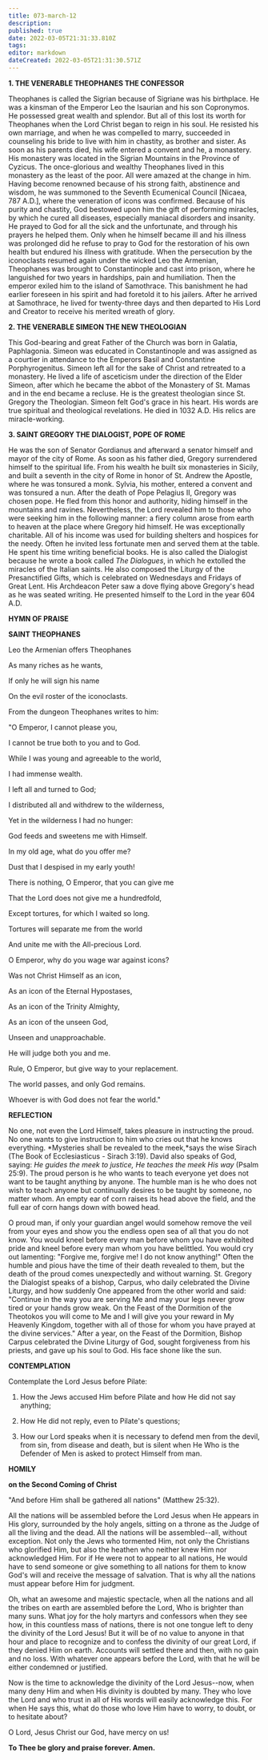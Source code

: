 ```yaml
---
title: 073-march-12
description: 
published: true
date: 2022-03-05T21:31:33.810Z
tags: 
editor: markdown
dateCreated: 2022-03-05T21:31:30.571Z
---
```


**1. THE VENERABLE THEOPHANES THE CONFESSOR**

Theophanes is called the Sigrian because of Sigriane was his birthplace. He was a kinsman of the Emperor Leo the Isaurian and his son Copronymos. He possessed great wealth and splendor. But all of this lost its worth for Theophanes when the Lord Christ began to reign in his soul. He resisted his own marriage, and when he was compelled to marry, succeeded in counseling his bride to live with him in chastity, as brother and sister. As soon as his parents died, his wife entered a convent and he, a monastery. His monastery was located in the Sigrian Mountains in the Province of Cyzicus. The once-glorious and wealthy Theophanes lived in this monastery as the least of the poor. All were amazed at the change in him. Having become renowned because of his strong faith, abstinence and wisdom, he was summoned to the Seventh Ecumenical Council [Nicaea, 787 A.D.], where the veneration of icons was confirmed. Because of his purity and chastity, God bestowed upon him the gift of performing miracles, by which he cured all diseases, especially maniacal disorders and insanity. He prayed to God for all the sick and the unfortunate, and through his prayers he helped them. Only when he himself became ill and his illness was prolonged did he refuse to pray to God for the restoration of his own health but endured his illness with gratitude. When the persecution by the iconoclasts resumed again under the wicked Leo the Armenian, Theophanes was brought to Constantinople and cast into prison, where he languished for two years in hardships, pain and humiliation. Then the emperor exiled him to the island of Samothrace. This banishment he had earlier foreseen in his spirit and had foretold it to his jailers. After he arrived at Samothrace, he lived for twenty-three days and then departed to His Lord and Creator to receive his merited wreath of glory.

**2. THE VENERABLE SIMEON THE NEW THEOLOGIAN**

This God-bearing and great Father of the Church was born in Galatia, Paphlagonia. Simeon was educated in Constantinople and was assigned as a courtier in attendance to the Emperors Basil and Constantine Porphyrogenitus. Simeon left all for the sake of Christ and retreated to a monastery. He lived a life of asceticism under the direction of the Elder Simeon, after which he became the abbot of the Monastery of St. Mamas and in the end became a recluse. He is the greatest theologian since St. Gregory the Theologian. Simeon felt God's grace in his heart. His words are true spiritual and theological revelations. He died in 1032 A.D. His relics are miracle-working.

**3. SAINT GREGORY THE DIALOGIST, POPE OF ROME**

He was the son of Senator Gordianus and afterward a senator himself and mayor of the city of Rome. As soon as his father died, Gregory surrendered himself to the spiritual life. From his wealth he built six monasteries in Sicily, and built a seventh in the city of Rome in honor of St. Andrew the Apostle, where he was tonsured a monk. Sylvia, his mother, entered a convent and was tonsured a nun. After the death of Pope Pelagius II, Gregory was chosen pope. He fled from this honor and authority, hiding himself in the mountains and ravines. Nevertheless, the Lord revealed him to those who were seeking him in the following manner: a fiery column arose from earth to heaven at the place where Gregory hid himself. He was exceptionally charitable. All of his income was used for building shelters and hospices for the needy. Often he invited less fortunate men and served them at the table. He spent his time writing beneficial books. He is also called the Dialogist because he wrote a book called *The Dialogues*, in which he extolled the miracles of the Italian saints. He also composed the Liturgy of the Presanctified Gifts, which is celebrated on Wednesdays and Fridays of Great Lent. His Archdeacon Peter saw a dove flying above Gregory's head as he was seated writing. He presented himself to the Lord in the year 604 A.D.



**HYMN OF PRAISE**

**SAINT THEOPHANES**

Leo the Armenian offers Theophanes

As many riches as he wants,

If only he will sign his name

On the evil roster of the iconoclasts.

From the dungeon Theophanes writes to him:

"O Emperor, I cannot please you,

I cannot be true both to you and to God.

While I was young and agreeable to the world,

I had immense wealth.

I left all and turned to God;

I distributed all and withdrew to the wilderness,

Yet in the wilderness I had no hunger:

God feeds and sweetens me with Himself.

In my old age, what do you offer me?

Dust that I despised in my early youth!

There is nothing, O Emperor, that you can give me

That the Lord does not give me a hundredfold,

Except tortures, for which I waited so long.

Tortures will separate me from the world

And unite me with the All-precious Lord.

O Emperor, why do you wage war against icons?

Was not Christ Himself as an icon,

As an icon of the Eternal Hypostases,

As an icon of the Trinity Almighty,

As an icon of the unseen God,

Unseen and unapproachable.

He will judge both you and me.

Rule, O Emperor, but give way to your replacement.

The world passes, and only God remains.

Whoever is with God does not fear the world."


**REFLECTION**

No one, not even the Lord Himself, takes pleasure in instructing the proud. No one wants to give instruction to him who cries out that he knows everything. *Mysteries shall be revealed to the meek,*says the wise Sirach (The Book of Ecclesiasticus - Sirach 3:19). David also speaks of God, saying: *He guides the meek to justice, He teaches the meek His way* (Psalm 25:9). The proud person is he who wants to teach everyone yet does not want to be taught anything by anyone. The humble man is he who does not wish to teach anyone but continually desires to be taught by someone, no matter whom. An empty ear of corn raises its head above the field, and the full ear of corn hangs down with bowed head. 

O proud man, if only your guardian angel would somehow remove the veil from your eyes and show you the endless open sea of all that you do not know. You would kneel before every man before whom you have exhibited pride and kneel before every man whom you have belittled. You would cry out lamenting: "Forgive me, forgive me! I do not know anything!" Often the humble and pious have the time of their death revealed to them, but the death of the proud comes unexpectedly and without warning. St. Gregory the Dialogist speaks of a bishop, Carpus, who daily celebrated the Divine Liturgy, and how suddenly One appeared from the other world and said: "Continue in the way you are serving Me and may your legs never grow tired or your hands grow weak. On the Feast of the Dormition of the Theotokos you will come to Me and I will give you your reward in My Heavenly Kingdom, together with all of those for whom you have prayed at the divine services." After a year, on the Feast of the Dormition, Bishop Carpus celebrated the Divine Liturgy of God, sought forgiveness from his priests, and gave up his soul to God. His face shone like the sun.



**CONTEMPLATION**

Contemplate the Lord Jesus before Pilate:

1.  How the Jews accused Him before Pilate and how He did not say anything;

1.  How He did not reply, even to Pilate's questions;

1.  How our Lord speaks when it is necessary to defend men from the devil, from sin, from disease and death, but is silent when He Who is the Defender of Men is asked to protect Himself from man.



**HOMILY**

**on the Second Coming of Christ**

"And before Him shall be gathered all nations" (Matthew 25:32).

All the nations will be assembled before the Lord Jesus when He appears in His glory, surrounded by the holy angels, sitting on a throne as the Judge of all the living and the dead. All the nations will be assembled--all, without exception. Not only the Jews who tormented Him, not only the Christians who glorified Him, but also the heathen who neither knew Him nor acknowledged Him. For if He were not to appear to all nations, He would have to send someone or give something to all nations for them to know God's will and receive the message of salvation. That is why all the nations must appear before Him for judgment. 

Oh, what an awesome and majestic spectacle, when all the nations and all the tribes on earth are assembled before the Lord, Who is brighter than many suns. What joy for the holy martyrs and confessors when they see how, in this countless mass of nations, there is not one tongue left to deny the divinity of the Lord Jesus! But it will be of no value to anyone in that hour and place to recognize and to confess the divinity of our great Lord, if they denied Him on earth. Accounts will settled there and then, with no gain and no loss. With whatever one appears before the Lord, with that he will be either condemned or justified.

Now is the time to acknowledge the divinity of the Lord Jesus--now, when many deny Him and when His divinity is doubted by many. They who love the Lord and who trust in all of His words will easily acknowledge this. For when He says this, what do those who love Him have to worry, to doubt, or to hesitate about?

O Lord, Jesus Christ our God, have mercy on us!

**To Thee be glory and praise forever. Amen.**

 
